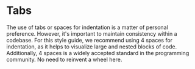 # Tabs

The use of tabs or spaces for indentation is a matter of personal preference. However, it's important to maintain consistency within a codebase. For this style guide, we recommend using 4 spaces for indentation, as it helps to visualize large and nested blocks of code. Additionally, 4 spaces is a widely accepted standard in the programming community. No need to reinvent a wheel here.
